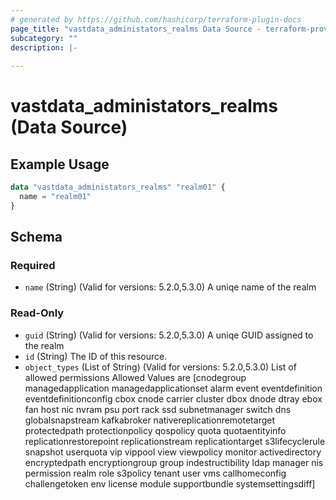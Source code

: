 ```yaml
---
# generated by https://github.com/hashicorp/terraform-plugin-docs
page_title: "vastdata_administators_realms Data Source - terraform-provider-vastdata"
subcategory: ""
description: |-
  
---
```


# vastdata_administators_realms (Data Source)



## Example Usage

```terraform
data "vastdata_administators_realms" "realm01" {
  name = "realm01"
}
```

<!-- schema generated by tfplugindocs -->
## Schema

### Required

- `name` (String) (Valid for versions: 5.2.0,5.3.0) A uniqe name of the realm

### Read-Only

- `guid` (String) (Valid for versions: 5.2.0,5.3.0) A uniqe GUID assigned to the realm
- `id` (String) The ID of this resource.
- `object_types` (List of String) (Valid for versions: 5.2.0,5.3.0) List of allowed permissions Allowed Values are [cnodegroup managedapplication managedapplicationset alarm event eventdefinition eventdefinitionconfig cbox cnode carrier cluster dbox dnode dtray ebox fan host nic nvram psu port rack ssd subnetmanager switch dns globalsnapstream kafkabroker nativereplicationremotetarget protectedpath protectionpolicy qospolicy quota quotaentityinfo replicationrestorepoint replicationstream replicationtarget s3lifecyclerule snapshot userquota vip vippool view viewpolicy monitor activedirectory encryptedpath encryptiongroup group indestructibility ldap manager nis permission realm role s3policy tenant user vms callhomeconfig challengetoken env license module supportbundle systemsettingsdiff]
